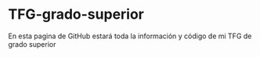 # TFG-grado-superior
En esta pagina de GitHub estará toda la información y código de mi TFG de grado superior
